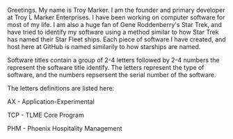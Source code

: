 Greetings. My name is Troy Marker. I am the founder and primary developer at Troy L Marker Enterprises. I have been working on computer software for most of my life. I am also a huge fan of Gene Roddenberry's Star Trek,
and have tried to identify my software using a method similar to how Star Trek has named their Star  Fleet ships. Each piece of software I have created, and host here at GitHub is named similarily to how starships are
named.

Software titles contain a group of 2-4 letters followed by 2-4 numbers the represent the software title identify. The letters represent the type of software, and the numbers repsersent the serial number of the software.

The letters definitions are listed here:

AX - Application-Experimental

TCP - TLME Core Program

PHM - Phoenix Hospitality Management


